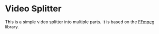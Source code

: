 # Video Splitter

This is a simple video splitter into multiple parts. It is based on the [FFmpeg](https://ffmpeg.org/) library.
